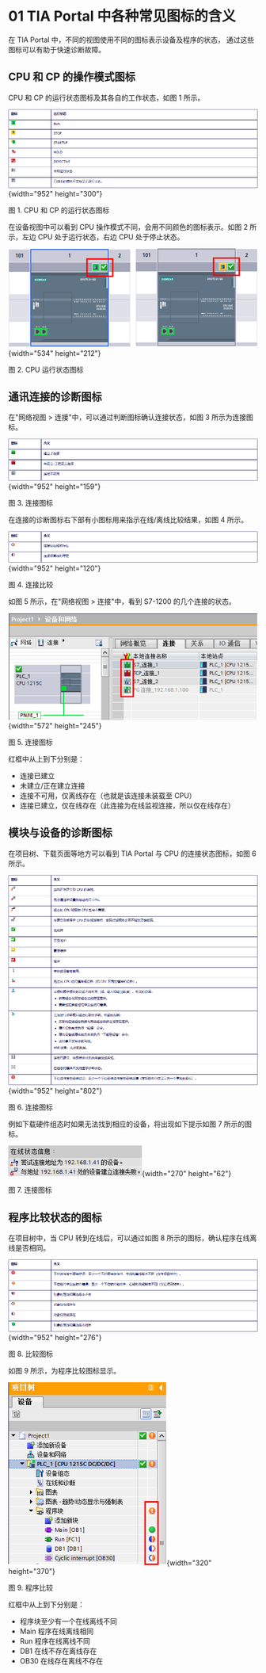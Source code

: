 # 01 TIA Portal 中各种常见图标的含义

在 TIA Portal 中，不同的视图使用不同的图标表示设备及程序的状态，
通过这些图标可以有助于快速诊断故障。

## CPU 和 CP 的操作模式图标

CPU 和 CP 的运行状态图标及其各自的工作状态，如图 1 所示。

![](images/01-01.png){width="952" height="300"}

图 1. CPU 和 CP 的运行状态图标

在设备视图中可以看到 CPU 操作模式不同，会用不同颜色的图标表示。如图 2
所示，左边 CPU 处于运行状态，右边 CPU 处于停止状态。

![](images/01-02.png){width="534" height="212"}

图 2. CPU 运行状态图标

## 通讯连接的诊断图标

在"网络视图 \> 连接"中，可以通过判断图标确认连接状态，如图 3
所示为连接图标。

![](images/01-03.png){width="952" height="159"}

图 3. 连接图标

在连接的诊断图标右下部有小图标用来指示在线/离线比较结果，如图 4 所示。

![](images/01-04.png){width="952" height="120"}

图 4. 连接比较

如图 5 所示，在"网络视图 \> 连接"中，看到 S7-1200 的几个连接的状态。

![](images/01-05.png){width="572" height="245"}

图 5. 连接图标

红框中从上到下分别是：

-   连接已建立
-   未建立/正在建立连接
-   连接不可用，仅离线存在（也就是该连接未装载至 CPU）
-   连接已建立，仅在线存在（此连接为在线监视连接，所以仅在线存在）

## 模块与设备的诊断图标

在项目树、下载页面等地方可以看到 TIA Portal 与 CPU 的连接状态图标，如图
6 所示。

![](images/01-06.png){width="952" height="802"}

图 6. 连接图标

例如下载硬件组态时如果无法找到相应的设备，将出现如下提示如图 7
所示的图标。

![](images/01-07.png){width="270" height="62"}

图 7. 连接图标

## 程序比较状态的图标

在项目树中，当 CPU 转到在线后，可以通过如图 8
所示的图标，确认程序在线离线是否相同。

![](images/01-08.png){width="952" height="276"}

图 8. 比较图标

如图 9 所示，为程序比较图标显示。

![](images/01-09.png){width="320" height="370"}

图 9. 程序比较

红框中从上到下分别是：

-   程序块至少有一个在线离线不同
-   Main 程序在线离线相同
-   Run 程序在线离线不同
-   DB1 在线不存在离线存在
-   OB30 在线存在离线不存在
